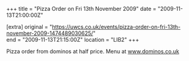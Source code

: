 +++
title = "Pizza Order on Fri 13th November 2009"
date = "2009-11-13T21:00:00Z"

[extra]
original = "https://uwcs.co.uk/events/pizza-order-on-fri-13th-november-2009-1474489030625/"    
end = "2009-11-13T21:15:00Z"
location = "LIB2"
+++

Pizza order from dominos at half price. Menu at www.dominos.co.uk

